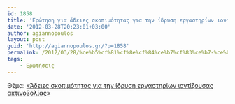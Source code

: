 ```yaml
---
id: 1858
title: 'Ερώτηση για άδειες σκοπιμότητας για την ίδρυση εργαστηρίων ιοντίζουσας ακτινοβολίας 28-3-2012'
date: '2012-03-28T20:23:01+03:00'
author: agiannopoulos
layout: post
guid: 'http://agiannopoulos.gr/?p=1858'
permalink: /2012/03/28/%ce%b5%cf%81%cf%8e%cf%84%ce%b7%cf%83%ce%b7-%ce%b3%ce%b9%ce%b1-%ce%ac%ce%b4%ce%b5%ce%b9%ce%b5%cf%82-%cf%83%ce%ba%ce%bf%cf%80%ce%b9%ce%bc%cf%8c%cf%84%ce%b7%cf%84%ce%b1%cf%82-%ce%b3%ce%b9%ce%b1-%cf%84/
tags:
    - Ερωτήσεις
---
```


Θέμα: [«Άδειες σκοπιμότητας για την ίδρυση εργαστηρίων ιοντίζουσας ακτινοβολίας»](/wp-content/uploads/2012/04/ceacceb4ceb5ceb9ceb5cf82-cf83cebacebfcf80ceb9cebccf8ccf84ceb7cf84ceb1cf82-ceb3ceb9ceb1-cf84ceb7cebd-ceafceb4cf81cf85cf83ceb7-ceb5cf81.doc)